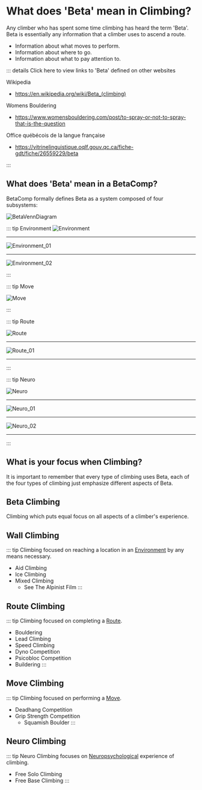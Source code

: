 # What does 'Beta' mean in Climbing?

Any climber who has spent some time climbing has heard the term 'Beta'. Beta is essentially any information that a climber uses to ascend a route. 

- Information about what moves to perform.
- Information about where to go.
- Information about what to pay attention to.  

::: details Click here to view links to 'Beta' defined on other websites

Wikipedia
- https://en.wikipedia.org/wiki/Beta_(climbing)

Womens Bouldering
- https://www.womensbouldering.com/post/to-spray-or-not-to-spray-that-is-the-question

Office québécois de la langue française
- https://vitrinelinguistique.oqlf.gouv.qc.ca/fiche-gdt/fiche/26559229/beta

:::

## What does 'Beta' mean in a BetaComp? 

BetaComp formally defines Beta as a system composed of four subsystems: 

![BetaVennDiagram](/BetaVenn.png) 

::: tip Environment
![Environment](/Environment.png)

---

![Environment_01](/Environment_01.png)

---

![Environment_02](/Environment_02.png)


<!-- ![InsertImage]() of ArtificialWall

![InsertImage]() of ClimbingHold

![InsertImage]() of Cloud -->

:::

::: tip Move

![Move](/Move.png)

<!-- ![InsertImage]() of LegWhip[SpaceFoot]

![InsertImage]() of Twistlock[SpaceHand]

![InsertImage]() of Dyno[SpaceBody] -->

:::

::: tip Route

![Route](/Route.png)

---

![Route_01](/Route_01.png)

---

<!-- ![InsertImage]() of Cobra Crack

![InsertImage]() of Dyno Comp -->

:::


::: tip Neuro

![Neuro](/Neuro.png)

---

![Neuro_01](/Neuro_01.png)

---

![Neuro_02](/Neuro_02.png)

---

<!-- ![InsertImage]() of Me on SprayWall -->


:::


## What is your focus when Climbing?

<!-- ![InsertImage] of BetaComp in ecosystem map relating it to the other types of Climbing -->

It is important to remember that every type of climbing uses Beta, each of the four types of climbing just emphasize different aspects of Beta.

## Beta Climbing

Climbing which puts equal focus on all aspects of a climber's experience.

## Wall Climbing

<!-- ![InsertImage]() which contains with all Forms of WallClimbing -->

::: tip Climbing focused on reaching a location in an [Environment]() by any means necessary.

- Aid Climbing
- Ice Climbing
- Mixed Climbing
    - See The Alpinist Film
:::

## Route Climbing

<!-- ![InsertImage]() of Route Climbing Bouldering Lead Speed Combined Olympics -->
<!-- ![InsertImage]() of Route climbing Dyno Psico Buildering -->

::: tip Climbing focused on completing a [Route]().

- Bouldering
- Lead Climbing
- Speed Climbing
- Dyno Competition
- Psicobloc Competition
- Buildering
:::

## Move Climbing

<!-- ![InsertImage] of Move Climbing -->

::: tip Climbing focused on performing a [Move]().

- Deadhang Competition
- Grip Strength Competition
    - Squamish Boulder
:::

## Neuro Climbing 

<!-- ![InsertImage]() of Free Solo, Free Base, Alain Robert over knives -->

::: tip Neuro Climbing focuses on [Neuropsychological]() experience of climbing. 

- Free Solo Climbing
- Free Base Climbing
:::

<!-- ## Flow Climbing

![FlowClimbing_02](/FlowClimbing_02.png)

::: tip A subset of Neuro Climbing is Flow Climbing.

- Requires a SprayWall with a high density of Holds.
- Meditative
- Since Flow Climbing often involves Down Climbing, it is difficult to belay so an Autobelay must be used or Flow Climbing is performed low to the ground like Bouldering.
- Flow Climbing usually has lots of Traversing, Down Climbing and Climbing in circles. 
- Climbers grip what ever hold they happen to be in a position to use. 
- Flow Climbing is only possible when the gym is not crowded.
:::

![FlowClimbing_01](/FlowClimbing_01.png)

- https://www.youtube.com/watch?v=2WHTBh-MJbE -->